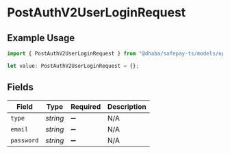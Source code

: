 # PostAuthV2UserLoginRequest

## Example Usage

```typescript
import { PostAuthV2UserLoginRequest } from "@dhaba/safepay-ts/models/operations";

let value: PostAuthV2UserLoginRequest = {};
```

## Fields

| Field              | Type               | Required           | Description        |
| ------------------ | ------------------ | ------------------ | ------------------ |
| `type`             | *string*           | :heavy_minus_sign: | N/A                |
| `email`            | *string*           | :heavy_minus_sign: | N/A                |
| `password`         | *string*           | :heavy_minus_sign: | N/A                |